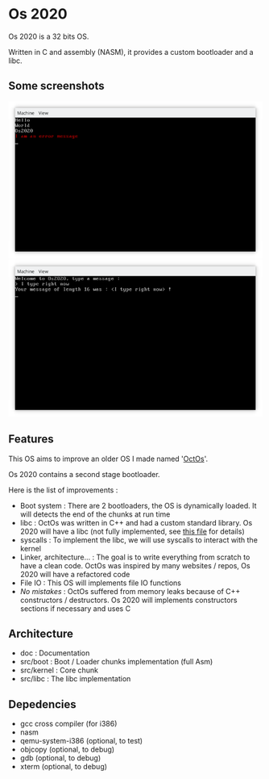 # Os 2020

Os 2020 is a 32 bits OS.

Written in C and assembly (NASM), it provides a custom bootloader and a libc.

## Some screenshots

![Os 2020](res/main.png "Main screen")
![Libc](res/prompt.png "Simple example using libc")

## Features

This OS aims to improve an older OS I made named '[OctOs](https://github.com/Cc618/OctOs)'.

Os 2020 contains a second stage bootloader.

Here is the list of improvements :

- Boot system : There are 2 bootloaders, the OS is dynamically loaded. It will detects the end of the chunks at run time
- libc : OctOs was written in C++ and had a custom standard library. Os 2020 will have a libc (not fully implemented, see [this file](doc/libc.md) for details)
- syscalls : To implement the libc, we will use syscalls to interact with the kernel
- Linker, architecture... : The goal is to write everything from scratch to have a clean code. OctOs was inspired by many websites / repos, Os 2020 will have a refactored code
- File IO : This OS will implements file IO functions
- _No mistakes_ : OctOs suffered from memory leaks because of C++ constructors / destructors. Os 2020 will implements constructors sections if necessary and uses C

## Architecture

- doc : Documentation
- src/boot : Boot / Loader chunks implementation (full Asm)
- src/kernel : Core chunk
- src/libc : The libc implementation

## Depedencies

- gcc cross compiler (for i386)
- nasm
- qemu-system-i386 (optional, to test)
- objcopy (optional, to debug)
- gdb (optional, to debug)
- xterm (optional, to debug)
